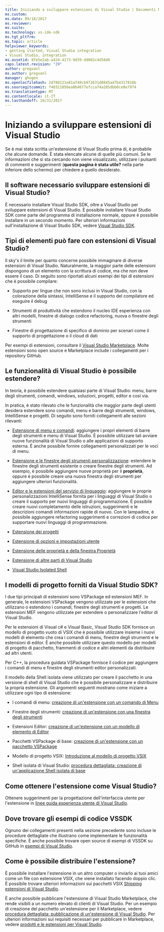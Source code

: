 ```yaml
---
title: Iniziando a sviluppare estensioni di Visual Studio | Documenti Microsoft
ms.custom: 
ms.date: 09/18/2017
ms.reviewer: 
ms.suite: 
ms.technology: vs-ide-sdk
ms.tgt_pltfrm: 
ms.topic: article
helpviewer_keywords:
- getting started, Visual Studio integration
- Visual Studio, integration
ms.assetid: 8fe5e2ab-a424-4173-9d39-dd082c4d58d0
caps.latest.revision: "29"
author: gregvanl
ms.author: gregvanl
manager: ghogen
ms.openlocfilehash: 2d788121e81af48cb972631d0845ad7b4317818b
ms.sourcegitcommit: f40311056ea0b4677efcca74a285dbb0ce0e7974
ms.translationtype: MT
ms.contentlocale: it-IT
ms.lasthandoff: 10/31/2017
---
```

# <a name="starting-to-develop-visual-studio-extensions"></a>Iniziando a sviluppare estensioni di Visual Studio
Se è mai stata scritta un'estensione di Visual Studio prima di, è probabile che alcune domande. È stata elencate alcune di quelle più comuni. Se le informazioni che si sta cercando non viene visualizzato, utilizzare i pulsanti di commenti e suggerimenti (**questa pagina è stata utile?** nella parte inferiore dello schermo) per chiedere a quello desiderato.  
  
## <a name="what-software-do-i-need-to-develop-visual-studio-extensions"></a>Il software necessario sviluppare estensioni di Visual Studio?  
 È necessario installare Visual Studio SDK, oltre a Visual Studio per sviluppare estensioni di Visual Studio. È possibile installare Visual Studio SDK come parte del programma di installazione normale, oppure è possibile installare in un secondo momento. Per ulteriori informazioni sull'installazione di Visual Studio SDK, vedere [Visual Studio SDK](../extensibility/visual-studio-sdk.md).  
  
## <a name="what-kinds-of-things-can-i-do-with-visual-studio-extensions"></a>Tipi di elementi può fare con estensioni di Visual Studio?  
 Il sky's il limite per quanto concerne possibile immaginare di diverse estensioni di Visual Studio. Naturalmente, la maggior parte delle estensioni dispongono di un elemento con la scrittura di codice, ma che non deve essere il caso. Di seguito sono riportati alcuni esempi dei tipi di estensioni che è possibile compilare:  
  
-   Supporto per lingue che non sono inclusi in Visual Studio, con la colorazione della sintassi, IntelliSense e il supporto del compilatore ed eseguire il debug  
  
-   Strumenti di produttività che estendono il nucleo IDE esperienza con altri modelli, finestre di dialogo codice refactoring, nuova o finestre degli strumenti  
  
-   Finestre di progettazione di specifico di dominio per scenari come il supporto di progettazione o il cloud di dati  
  
 Per esempi di estensioni, consultare il [Visual Studio Marketplace](https://marketplace.visualstudio.com/vs). Molte estensioni sono open source e Marketplace include i collegamenti per i repository GitHub. 
  
## <a name="which-visual-studio-features-can-i-extend"></a>Le funzionalità di Visual Studio è possibile estendere?  
 In teoria, è possibile estendere qualsiasi parte di Visual Studio: menu, barre degli strumenti, comandi, windows, soluzioni, progetti, editor e così via.  
  
 In pratica, è stato rilevato che le funzionalità che maggior parte degli utenti desidera estendere sono comandi, menu e barre degli strumenti, windows, IntelliSense e progetti. Di seguito sono forniti collegamenti alle sezioni rilevanti:  
  
-   [Estensione di menu e comandi](../extensibility/extending-menus-and-commands.md): aggiungere i propri elementi di barre degli strumenti e menu di Visual Studio. È possibile utilizzare tali avviare nuove funzionalità di Visual Studio o alle applicazioni di supporto esterna. È anche possibile fornire collegamenti personalizzati per le voci di menu.  
  
-   [Estensione e le finestre degli strumenti personalizzazione](../extensibility/extending-and-customizing-tool-windows.md): estendere le finestre degli strumenti esistente o creare finestre degli strumenti. Ad esempio, è possibile aggiungere nuove proprietà per il **proprietà**, oppure è possibile creare una nuova finestra degli strumenti per aggiungere ulteriori funzionalità.  
  
-   [Editor e le estensioni del servizio di linguaggio](../extensibility/editor-and-language-service-extensions.md): aggiungere le proprie personalizzazioni IntelliSense fornita per i linguaggi di Visual Studio o creare il supporto per nuovi linguaggi di programmazione. È possibile creare nuovi completamento delle istruzioni, suggerimenti e le descrizioni comandi informazioni rapide di nuovo. Con le lampadine, è possibile aggiungere refactoring suggerimenti e correzioni di codice per supportare nuovi linguaggi di programmazione.  
  
-   [Estensione dei progetti](../extensibility/extending-projects.md)  
  
-   [Estensione di opzioni e impostazioni utente](../extensibility/extending-user-settings-and-options.md)  
  
-   [Estensione delle proprietà e della finestra Proprietà](../extensibility/extending-properties-and-the-property-window.md)  
  
-   [Estensione di altre parti di Visual Studio](../extensibility/extending-other-parts-of-visual-studio.md)  
  
-   [Visual Studio Isolated Shell](../extensibility/visual-studio-isolated-shell.md)  
  
##  <a name="BKMK_ProjectTemplate"></a>I modelli di progetto forniti da Visual Studio SDK?  
 I due tipi principali di estensioni sono VSPackage ed estensioni MEF. In generale, le estensioni VSPackage vengono utilizzate per le estensioni che utilizzano o estendono i comandi, finestre degli strumenti e progetti. Le estensioni MEF vengono utilizzate per estendere o personalizzare l'editor di Visual Studio.  
  
 Per le estensioni di Visual c# e Visual Basic, Visual Studio SDK fornisce un modello di progetto vuoto di VSIX che è possibile utilizzare insieme i nuovi modelli di elemento che crea i comandi di menu, finestre degli strumenti e le estensioni di editor. È anche possibile utilizzare questo modello per modelli di progetto di pacchetto, frammenti di codice e altri elementi da distribuire ad altri utenti.  
  
 Per C++, la procedura guidata VSPackage fornisce il codice per aggiungere i comandi di menu e finestre degli strumenti editor personalizzati.  
  
 Il modello della Shell isolata viene utilizzato per creare il pacchetto in una versione di shell di Visual Studio che è possibile personalizzare e distribuire la propria estensione. Gli argomenti seguenti mostrano come iniziare a utilizzare ogni tipo di estensione:  
  
-   I comandi di menu: [creazione di un'estensione con un comando di Menu](../extensibility/creating-an-extension-with-a-menu-command.md)  
  
-   Finestre degli strumenti: [creazione di un'estensione con una finestra degli strumenti](../extensibility/creating-an-extension-with-a-tool-window.md)  
  
-   Estensioni Editor: [creazione di un'estensione con un modello di elemento di Editor](../extensibility/creating-an-extension-with-an-editor-item-template.md)  
  
-   Pacchetti VSPackage di base: [creazione di un'estensione con un pacchetto VSPackage](../extensibility/creating-an-extension-with-a-vspackage.md)  
  
-   Modello di progetto VSIX: [Introduzione al modello di progetto VSIX](../extensibility/getting-started-with-the-vsix-project-template.md)  
  
-   Shell isolata di Visual Studio: [procedura dettagliata: creazione di un'applicazione Shell isolata di base](../extensibility/walkthrough-creating-a-basic-isolated-shell-application.md)  
  
## <a name="how-do-i-get-my-extension-to-look-like-visual-studio"></a>Come ottenere l'estensione come Visual Studio?  
 Ottenere suggerimenti per la progettazione dell'interfaccia utente per l'estensione in [linee guida esperienza utente di Visual Studio](../extensibility/ux-guidelines/visual-studio-user-experience-guidelines.md).  
  
## <a name="where-can-i-find-examples-of-vssdk-code"></a>Dove trovare gli esempi di codice VSSDK  
 Ognuno dei collegamenti presenti nella sezione precedente sono incluse le procedure dettagliate che illustrano come implementare le funzionalità specifiche. È anche possibile trovare open source di esempi di VSSDK su GitHub in [esempi di Visual Studio](https://github.com/Microsoft/VSSDK-Extensibility-Samples).  
  
## <a name="how-can-i-distribute-my-extension"></a>Come è possibile distribuire l'estensione?  
 È possibile installare l'estensione in un altro computer o inviarlo ai tuoi amici come un file con estensione VSIX, che viene installato facendo doppio clic. È possibile trovare ulteriori informazioni sui pacchetti VSIX [Shipping estensioni di Visual Studio](../extensibility/shipping-visual-studio-extensions.md).  
  
 È anche possibile pubblicare l'estensione di Visual Studio Marketplace, che rende visibili a un numero elevato di clienti di Visual Studio. Per un esempio di creazione del pacchetto un'estensione per il Marketplace, vedere [procedura dettagliata: pubblicazione di un'estensione di Visual Studio](../extensibility/walkthrough-publishing-a-visual-studio-extension.md). Per ulteriori informazioni sui requisiti necessari per pubblicare in Marketplace, vedere [prodotti e le estensioni per Visual Studio](https://docs.microsoft.com/en-us/vsts/integrate/ide/extensions/overview).
